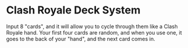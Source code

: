 # Clash Royale Deck System
Input 8 "cards", and it will allow you to cycle through them like a Clash Royale hand. Your first four cards are random, and when you use one, it goes to the back of your "hand", and the next card comes in.

